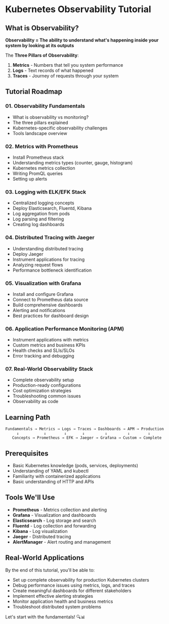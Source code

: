 # Kubernetes Observability Tutorial

## What is Observability?
**Observability = The ability to understand what's happening inside your system by looking at its outputs**

The **Three Pillars of Observability**:
1. **Metrics** - Numbers that tell you system performance
2. **Logs** - Text records of what happened  
3. **Traces** - Journey of requests through your system

## Tutorial Roadmap

### 01. Observability Fundamentals
- What is observability vs monitoring?
- The three pillars explained
- Kubernetes-specific observability challenges
- Tools landscape overview

### 02. Metrics with Prometheus
- Install Prometheus stack
- Understanding metrics types (counter, gauge, histogram)
- Kubernetes metrics collection
- Writing PromQL queries
- Setting up alerts

### 03. Logging with ELK/EFK Stack
- Centralized logging concepts
- Deploy Elasticsearch, Fluentd, Kibana
- Log aggregation from pods
- Log parsing and filtering
- Creating log dashboards

### 04. Distributed Tracing with Jaeger
- Understanding distributed tracing
- Deploy Jaeger
- Instrument applications for tracing
- Analyzing request flows
- Performance bottleneck identification

### 05. Visualization with Grafana
- Install and configure Grafana
- Connect to Prometheus data source
- Build comprehensive dashboards
- Alerting and notifications
- Best practices for dashboard design

### 06. Application Performance Monitoring (APM)
- Instrument applications with metrics
- Custom metrics and business KPIs
- Health checks and SLIs/SLOs
- Error tracking and debugging

### 07. Real-World Observability Stack
- Complete observability setup
- Production-ready configurations
- Cost optimization strategies
- Troubleshooting common issues
- Observability as code

## Learning Path
```
Fundamentals → Metrics → Logs → Traces → Dashboards → APM → Production
     ↓           ↓        ↓       ↓         ↓         ↓        ↓
   Concepts → Prometheus → EFK → Jaeger → Grafana → Custom → Complete
```

## Prerequisites
- Basic Kubernetes knowledge (pods, services, deployments)
- Understanding of YAML and kubectl
- Familiarity with containerized applications
- Basic understanding of HTTP and APIs

## Tools We'll Use
- **Prometheus** - Metrics collection and alerting
- **Grafana** - Visualization and dashboards  
- **Elasticsearch** - Log storage and search
- **Fluentd** - Log collection and forwarding
- **Kibana** - Log visualization
- **Jaeger** - Distributed tracing
- **AlertManager** - Alert routing and management

## Real-World Applications
By the end of this tutorial, you'll be able to:
- Set up complete observability for production Kubernetes clusters
- Debug performance issues using metrics, logs, and traces
- Create meaningful dashboards for different stakeholders
- Implement effective alerting strategies
- Monitor application health and business metrics
- Troubleshoot distributed system problems

Let's start with the fundamentals! 🔍📊